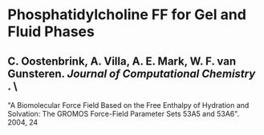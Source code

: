 # Phosphatidylcholine FF for Gel and Fluid Phases

## C. Oostenbrink, A. Villa, A. E. Mark, W. F. van Gunsteren. _Journal of Computational Chemistry_ . \
"A Biomolecular Force Field Based on the Free Enthalpy of Hydration and Solvation: The GROMOS Force-Field Parameter Sets 53A5 and 53A6". 2004, 24
